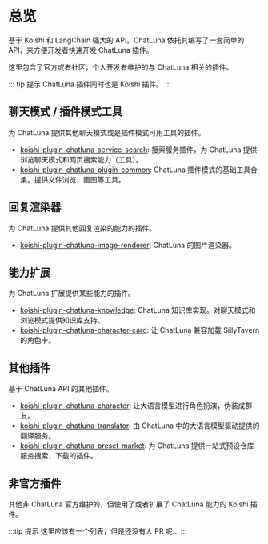 # 总览

基于 Koishi 和 LangChain 强大的 API。ChatLuna 依托其编写了一套简单的 API，来方便开发者快速开发 ChatLuna 插件。

这里包含了官方或者社区，个人开发者维护的与 ChatLuna 相关的插件。

::: tip 提示
ChatLuna 插件同时也是 Koishi 插件。
:::

## 聊天模式 / 插件模式工具

为 ChatLuna 提供其他聊天模式或是插件模式可用工具的插件。

- [koishi-plugin-chatluna-service-search](./plugin/search-service.md): 搜索服务插件，为 ChatLuna 提供浏览聊天模式和网页搜索能力（工具）。
- [koishi-plugin-chatluna-plugin-common](./plugin/common.md): ChatLuna 插件模式的基础工具合集。提供文件浏览，画图等工具。

## 回复渲染器

为 ChatLuna 提供其他回复渲染的能力的插件。

- [koishi-plugin-chatluna-image-renderer](./renderer/image.md): ChatLuna 的图片渲染器。

## 能力扩展

为 ChatLuna 扩展提供某些能力的插件。

- [koishi-plugin-chatluna-knowledge](./extension/knowledge.md): ChatLuna 知识库实现。对聊天模式和浏览模式提供知识库支持。
- [koishi-plugin-chatluna-character-card](./extension/character-card.md): 让 ChatLuna 兼容加载 SillyTavern 的角色卡。

## 其他插件

基于 ChatLuna API 的其他插件。

- [koishi-plugin-chatluna-character](./other/character.md): 让大语言模型进行角色扮演，伪装成群友。
- [koishi-plugin-chatluna-translator](./other/translator.md): 由 ChatLuna 中的大语言模型驱动提供的翻译服务。
- [koishi-plugin-chatluna-preset-market](./other/preset-market.md): 为 ChatLuna 提供一站式预设仓库服务搜索，下载的插件。

## 非官方插件

其他非 ChatLuna 官方维护的，但使用了或者扩展了 ChatLuna 能力的 Koishi 插件。

:::tip 提示
这里应该有一个列表，但是还没有人 PR 呢...
:::
